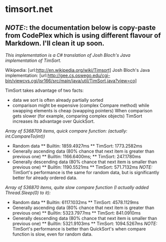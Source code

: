 # timsort.net

*NOTE:*: the documentation below is copy-paste from CodePlex which is using different flavour of Markdown. I'll clean it up soon.
---

*This implementation is a C# translation of Josh Bloch's Java implementation of TimSort.*

Wikipedia: 
[url:http://en.wikipedia.org/wiki/Timsort]
Josh Bloch's Java implementation: 
[url:http://gee.cs.oswego.edu/cgi-bin/viewcvs.cgi/jsr166/src/main/java/util/TimSort.java?view=co]

TimSort takes advantage of two facts:
* data we sort is often already partially sorted
* comparison might be expensive (complex Compare method) while swapping elements is cheap (swapping pointers)
When comparison gets slower (for example, comparing complex objects) TimSort increases its advantage over QuickSort.

*Array of 5368709 items, quick compare function: (actually: int.CompareTo(int))*
* Random data
** Builtin: 1859.4927ms
** TimSort: 1773.2582ms
* Generally ascending data (80% chance that next item is greater than previous one)
** Builtin: 1166.6400ms;
** TimSort: 247.1780ms
* Generally descending data (80% chance that next item is smaller than previous one)
** Builtin: 1190.5521ms
** TimSort: 571.7132ms
*NOTE:* TimSort's performance is the same for random data, but is significantly better for already ordered data.

*Array of 536870 items, quite slow compare function (I actually added Thread.Sleep(0) to it):*
* Random data
** Builtin: 6117.1032ms
** TimSort: 4578.1129ms
* Generally ascending data (80% chance that next item is greater than previous one)
** Builtin: 5323.7977ms
** TimSort: 841.0910ms
* Generally descending data (80% chance that next item is smaller than previous one)
** Builtin: 5321.9103ms
** TimSort: 1094.5267ms
*NOTE:* TimSort's performance is better than QuickSort's when compare function is slow, even for random data.
